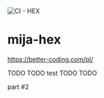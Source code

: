 ![CI - HEX](https://github.com/jacol84/mija-hex/workflows/CI%20-%20HEX/badge.svg)

# mija-hex
https://better-coding.com/pl/

TODO 
TODO  test
TODO 
TODO 

part #2
